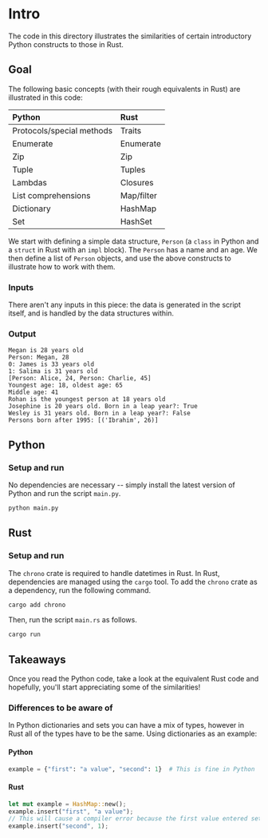 # Intro

The code in this directory illustrates the similarities of certain introductory Python constructs
to those in Rust.

## Goal

The following basic concepts (with their rough equivalents in Rust) are illustrated in this code:

| Python                    | Rust       |
| :------------------------ | :--------- |
| Protocols/special methods | Traits     |
| Enumerate                 | Enumerate  |
| Zip                       | Zip        |
| Tuple                     | Tuples     |
| Lambdas                   | Closures   |
| List comprehensions       | Map/filter |
| Dictionary                | HashMap    |
| Set                       | HashSet    |

We start with defining a simple data structure, `Person` (a `class` in Python and a `struct` in Rust with an `impl` block). The `Person` has a name and an age. We then
define a list of `Person` objects, and use the above constructs to illustrate how to work with
them.

### Inputs

There aren't any inputs in this piece: the data is generated in the script itself, and is handled
by the data structures within.

### Output

```console
Megan is 28 years old
Person: Megan, 28
0: James is 33 years old
1: Salima is 31 years old
[Person: Alice, 24, Person: Charlie, 45]
Youngest age: 18, oldest age: 65
Middle age: 41
Rohan is the youngest person at 18 years old
Josephine is 20 years old. Born in a leap year?: True
Wesley is 31 years old. Born in a leap year?: False
Persons born after 1995: [('Ibrahim', 26)]
```

## Python

### Setup and run

No dependencies are necessary -- simply install the latest version of Python and run the script
`main.py`.

```bash
python main.py
```

## Rust

### Setup and run

The `chrono` crate is required to handle datetimes in Rust. In Rust, dependencies are managed using
the `cargo` tool. To add the `chrono` crate as a dependency, run the following command.

```bash
cargo add chrono
```

Then, run the script `main.rs` as follows.

```bash
cargo run
```

## Takeaways

Once you read the Python code, take a look at the equivalent Rust code and hopefully, you'll start
appreciating some of the similarities!

### Differences to be aware of

In Python dictionaries and sets you can have a mix of types, however in Rust all of the types have
to be the same. Using dictionaries as an example:

#### Python

```py
example = {"first": "a value", "second": 1}  # This is fine in Python
```

#### Rust

```rs
let mut example = HashMap::new();
example.insert("first", "a value");
// This will cause a compiler error because the first value entered set the type as HashMap<&str, &str>
example.insert("second", 1);
```
